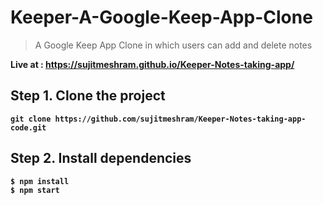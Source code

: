 # Keeper-A-Google-Keep-App-Clone

> A Google Keep App Clone in which users can add and delete notes 


<b>Live at :<b> https://sujitmeshram.github.io/Keeper-Notes-taking-app/


## Step 1. Clone the project
`git clone https://github.com/sujitmeshram/Keeper-Notes-taking-app-code.git`

## Step 2. Install dependencies
```
$ npm install
$ npm start
```

